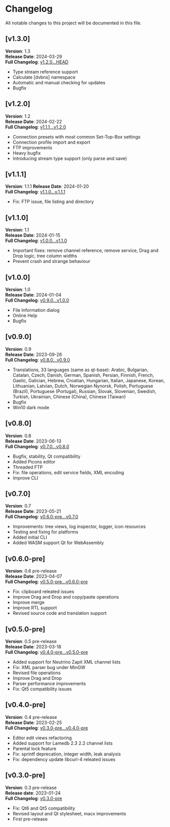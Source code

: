 # Changelog

All notable changes to this project will be documented in this file.


## [v1.3.0]

**Version**: 1.3  
**Release Date**: 2024-03-29  
**Full Changelog**: [v1.2.0...HEAD](https://github.com/ctlcltd/e2-sat-editor/compare/v1.2.0...HEAD)

- Type stream reference support
- Calculate \[dvbns\] namespace
- Automatic and manual checking for updates
- Bugfix


## [v1.2.0]

**Version**: 1.2  
**Release Date**: 2024-02-22  
**Full Changelog**: [v1.1.1...v1.2.0](https://github.com/ctlcltd/e2-sat-editor/compare/v1.1.1...v1.2.0)

- Connection presets with most common Set-Top-Box settings
- Connection profile import and export
- FTP improvements
- Heavy bugfix
- Introducing stream type support (only parse and save)


## [v1.1.1]

**Version**: 1.1.1 
**Release Date**: 2024-01-20  
**Full Changelog**: [v1.1.0...v.1.1.1](https://github.com/ctlcltd/e2-sat-editor/compare/v1.1.0...v.1.1.1)

- Fix: FTP issue, file listing and directory


## [v1.1.0]

**Version**: 1.1  
**Release Date**: 2024-01-15  
**Full Changelog**: [v1.0.0...v1.1.0](https://github.com/ctlcltd/e2-sat-editor/compare/v1.0.0...v1.1.0)

- Important fixes: remove channel reference, remove service, Drag and Drop logic, tree column widths
- Prevent crash and strange behaviour


## [v1.0.0]

**Version**: 1.0  
**Release Date**: 2024-01-04  
**Full Changelog**: [v0.9.0...v1.0.0](https://github.com/ctlcltd/e2-sat-editor/compare/v0.9.0...v1.0.0)

- File Information dialog
- Online Help
- Bugfix


## [v0.9.0]

**Version**: 0.9  
**Release Date**: 2023-09-26  
**Full Changelog**: [v0.8.0...v0.9.0](https://github.com/ctlcltd/e2-sat-editor/compare/v0.8.0...v0.9.0)

- Translations, 33 languages (same as qt-base): Arabic, Bulgarian, Catalan, Czech, Danish, German, Spanish, Persian, Finnish, French, Gaelic, Galician, Hebrew, Croatian, Hungarian, Italian, Japanese, Korean, Lithuanian, Latvian, Dutch, Norwegian Nynorsk, Polish, Portuguese (Brazil), Portuguese (Portugal), Russian, Slovak, Slovenian, Swedish, Turkish, Ukrainian, Chinese (China), Chinese (Taiwan)
- Bugfix
- Win10 dark mode


## [v0.8.0]

**Version**: 0.8  
**Release Date**: 2023-06-13  
**Full Changelog**: [v0.7.0...v0.8.0](https://github.com/ctlcltd/e2-sat-editor/compare/v0.7.0...v0.8.0)

- Bugfix, stability, Qt compatibility
- Added Picons editor
- Threaded FTP
- Fix: file operations, edit service fields, XML encoding
- Improve CLI


## [v0.7.0]

**Version**: 0.7  
**Release Date**: 2023-05-21  
**Full Changelog**: [v0.6.0-pre...v0.7.0](https://github.com/ctlcltd/e2-sat-editor/compare/v0.6.0-pre...v0.7.0)

- Improvements: tree views, log inspector, logger, icon resources
- Testing and fixing for platforms
- Added initial CLI
- Added WASM support Qt for WebAssembly


## [v0.6.0-pre]

**Version**: 0.6 pre-release  
**Release Date**: 2023-04-07  
**Full Changelog**: [v0.5.0-pre...v0.6.0-pre](https://github.com/ctlcltd/e2-sat-editor/compare/v0.5.0-pre...v0.6.0-pre)

- Fix: clipboard releated issues
- Improve Drag and Drop and copy/paste operations
- Improve merge
- Improve RTL support
- Revised source code and translation support


## [v0.5.0-pre]

**Version**: 0.5 pre-release  
**Release Date**: 2023-03-18  
**Full Changelog**: [v0.4.0-pre...v0.5.0-pre](https://github.com/ctlcltd/e2-sat-editor/compare/v0.4.0-pre...v0.5.0-pre)

- Added support for Neutrino Zapit XML channel lists
- Fix: XML parser bug under MinGW
- Revised file operations
- Improve Drag and Drop
- Parser performance improvements
- Fix: Qt5 compatibility issues

## [v0.4.0-pre]

**Version**: 0.4 pre-release  
**Release Date**: 2023-02-25  
**Full Changelog**: [v0.3.0-pre...v0.4.0-pre](https://github.com/ctlcltd/e2-sat-editor/compare/v0.3.0-pre...v0.4.0-pre)

- Editor edit views refactoring
- Added support for Lamedb 2.3 2.2 channel lists
- Parental lock feature
- Fix: sprintf deprecation, integer width, leak analysis
- Fix: dependency update libcurl-4 releated issues

## [v0.3.0-pre]

**Version**: 0.3 pre-release  
**Release date**: 2023-01-24  
**Full Changelog**: [v0.3.0-pre](https://github.com/ctlcltd/e2-sat-editor/commits/v0.3.0-pre)

- Fix: Qt6 and Qt5 compatibility
- Revised layout and Qt stylesheet, macx improvements
- First pre-release

